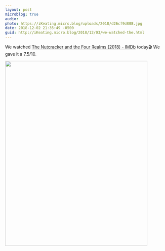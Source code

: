 ```yaml
---
layout: post
microblog: true
audio: 
photo: https://iKeating.micro.blog/uploads/2018/d26cf9d808.jpg
date: 2018-12-02 21:35:49 -0500
guid: http://iKeating.micro.blog/2018/12/03/we-watched-the.html
---
```

We watched  [The Nutcracker and the Four Realms (2018) - IMDb](https://m.imdb.com/title/tt5523010/) today🎬 We gave it a 7.5/10.  

<img src="https://iKeating.micro.blog/uploads/2018/d26cf9d808.jpg" width="460" height="600" />
